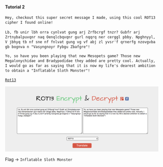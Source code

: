 #### Tutorial 2

```
Hey, checkout this super secret message I made, using this cool ROT13
cipher I found online!

Lb, fb unir lbh orra cynlvat gung arj Zrfbcrgf tnzr? Gubfr arj Zrtnybalpuvqnr naq Oenqlcbqvqnr gurl nqqrq ner cerggl pbby. Npghnyyl, V jbhyq tb nf sne nf fnlvat gung vg vf abj zl yvsr'f qrnerfg nzovgvba gb bognva n "Vasyngnoyr Fybgu Zbafgre"!
```

```
Yo, so have you been playing that new Mesopets game? Those new Megalonychidae and Bradypodidae they added are pretty cool. Actually, I would go as far as saying that it is now my life's dearest ambition to obtain a "Inflatable Sloth Monster"!
```

[`Rot13`](http://md5decrypt.net/en/Rot13/)

![](images/2/1.png)

Flag &rarr; `Inflatable Sloth Monster`